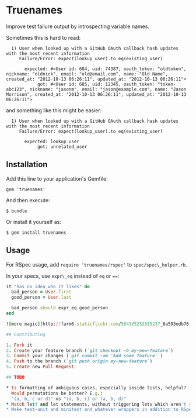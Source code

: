 # Truenames

Improve test failure output by introspecting variable names.

Sometimes this is hard to read:

```
  1) User when looked up with a GitHub OAuth callback hash updates with the most recent information
     Failure/Error: expect(lookup_user).to eq(existing_user)

       expected: #<User id: 684, uid: 74387, oauth_token: "oldtoken", nickname: "oldnick", email: "old@email.com", name: "Old Name", created_at: "2012-10-13 06:26:11", updated_at: "2012-10-13 06:26:11">
            got: #<User id: 685, uid: 12345, oauth_token: "token-abc123", nickname: "jasonm", email: "jason@example.com", name: "Jason Morrison", created_at: "2012-10-13 06:26:11", updated_at: "2012-10-13 06:26:11">
```

and something like this might be easier:

```
  1) User when looked up with a GitHub OAuth callback hash updates with the most recent information
     Failure/Error: expect(lookup_user).to eq(existing_user)

       expected: lookup_user
            got: unrelated_user
```

## Installation

Add this line to your application's Gemfile:

    gem 'truenames'

And then execute:

    $ bundle

Or install it yourself as:

    $ gem install truenames

## Usage

For RSpec usage, add `require 'truenames/rspec'` to `spec/spec\_helper.rb`.

In your specs, use `expr\_eq` instead of `eq` or `==`:

```ruby
it "has no idea who it likes" do
  bad_person = User.first
  good_person = User.last

  bad_person.should expr_eq good_person
end

![more magic](http://farm6.staticflickr.com/5043/5252815237_6a593edb76.jpg)

## Contributing

1. Fork it
2. Create your feature branch (`git checkout -b my-new-feature`)
3. Commit your changes (`git commit -am 'Add some feature'`)
4. Push to the branch (`git push origin my-new-feature`)
5. Create new Pull Request

## TODO

* Is formatting of ambiguous cases, especially inside lists, helpful?
  Would permutations be better? E.g.:
  "(a, b, c or d)" vs "(a, b, c) or (a, b, d)"
* Match let! and let statements, without triggering lets which aren't yet evaled
* Make test-unit and minitest and whatever wrappers in addition to RSpec
